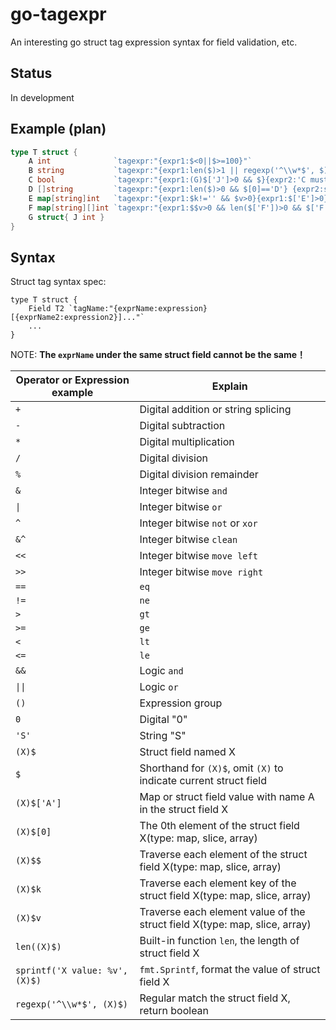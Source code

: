 # go-tagexpr

An interesting go struct tag expression syntax for field validation, etc.

## Status

In development

## Example (plan)

```go
type T struct {
	A int              `tagexpr:"{expr1:$<0||$>=100}"`
	B string           `tagexpr:"{expr1:len($)>1 || regexp('^\\w*$', $)}"`
	C bool             `tagexpr:"{expr1:(G)$['J']>0 && $}{expr2:'C must be true when T.G.J>0'}"`
	D []string         `tagexpr:"{expr1:len($)>0 && $[0]=='D'} {expr2:sprintf('Invalid D:%s',$)}"`
	E map[string]int   `tagexpr:"{expr1:$k!='' && $v>0}{expr1:$['E']>0}"`
	F map[string][]int `tagexpr:"{expr1:$$v>0 && len($['F'])>0 && $['F'][0]>1}"`
	G struct{ J int }
}
```

## Syntax

Struct tag syntax spec:

```
type T struct {
    Field T2 `tagName:"{exprName:expression} [{exprName2:expression2}]..."`
    ...
}
```

NOTE: **The `exprName` under the same struct field cannot be the same！**

|Operator or Expression example|Explain|
|-----|---------|
|`+`|Digital addition or string splicing|
|`-`|Digital subtraction|
|`*`|Digital multiplication|
|`/`|Digital division|
|`%`|Digital division remainder|
|`&`|Integer bitwise `and`|
|`\|`|Integer bitwise `or`|
|`^`|Integer bitwise `not` or `xor`|
|`&^`|Integer bitwise `clean`|
|`<<`|Integer bitwise `move left`|
|`>>`|Integer bitwise `move right`|
|`==`|`eq`|
|`!=`|`ne`|
|`>`|`gt`|
|`>=`|`ge`|
|`<`|`lt`|
|`<=`|`le`|
|`&&`|Logic `and`|
|`\|\|`|Logic `or`|
|`()`|Expression group|
|`0`|Digital "0"|
|`'S'`|String "S"|
|`(X)$`|Struct field named X|
|`$`|Shorthand for `(X)$`, omit `(X)` to indicate current struct field|
|`(X)$['A']`|Map or struct field value with name A in the struct field X|
|`(X)$[0]`|The 0th element of the struct field X(type: map, slice, array)|
|`(X)$$`|Traverse each element of the struct field X(type: map, slice, array)|
|`(X)$k`|Traverse each element key of the struct field X(type: map, slice, array)|
|`(X)$v`|Traverse each element value of the struct field X(type: map, slice, array)|
|`len((X)$)`|Built-in function `len`, the length of struct field X|
|`sprintf('X value: %v', (X)$)`|`fmt.Sprintf`, format the value of struct field X|
|`regexp('^\\w*$', (X)$)`|Regular match the struct field X, return boolean|
